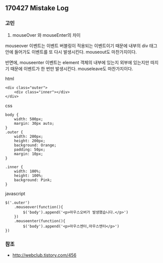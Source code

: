 ## 170427 Mistake Log

### 고민
1. mouseOver 와 mouseEnter의 차이

mouseover 이벤트는 이벤트 버블링이 적용되는 이벤트이기 때문에 내부의 div 태그 안에 들어가도 이벤트를 또 다시 발생시킨다. mouseout도 마찬가지이다.

반면에, mouseenter 이벤트는  element 객체의 내부에 있는지 외부에 있는지만 따지기 때문에 이벤트가 한 번만 발생시킨다. mouseleave도 마찬가지이다.

html
~~~
<div class="outer">
    <div class="inner"></div>
</div>
~~~

css
~~~
body {
    width: 500px;
    margin: 30px auto;
}
.outer {
    width: 200px;
    height: 200px;
    background: Orange;
    padding: 50px;
    margin: 10px;
}

.inner {
    width: 100%;
    height: 100%;
    background: Pink;
}
~~~

javascript
~~~
$('.outer')
    .mouseover(function(){
        $('body').append('<p>마우스오버가 발생했습니다.</p>')
    })
    .mouseenter(function(){
        $('body').append('<p>마우스엔터,마우스엔터</p>')
})
~~~


### 참조
- http://webclub.tistory.com/456